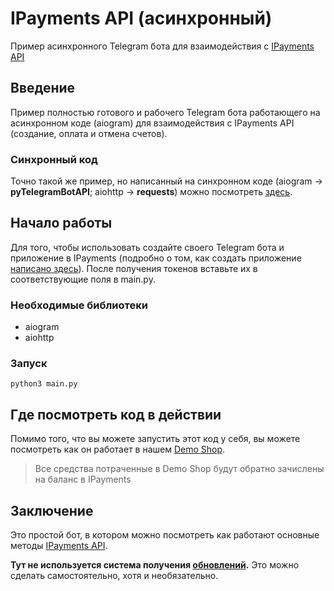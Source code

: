 # IPayments API (асинхронный)


Пример асинхронного Telegram бота для взаимодействия с [IPayments API](https://telegra.ph/IPayments-API-02-09)

## Введение

Пример полностью готового и рабочего Telegram бота работающего на асинхронном коде (aiogram) для взаимодействия с IPayments API (создание, оплата и отмена счетов).

### Синхронный код

Точно такой же пример, но написанный на синхронном коде (aiogram -> **pyTelegramBotAPI**; aiohttp -> **requests**) можно посмотреть [здесь](https://github.com/Internet-Totem/IPayments-API-sync).


## Начало работы

Для того, чтобы использовать создайте своего Telegram бота и приложение в IPayments (подробно о том, как создать приложение [написано здесь](https://telegra.ph/Lets-Start-02-17)).
После получения токенов вставьте их в соответствующие поля в main.py.

### Необходимые библиотеки

- aiogram
- aiohttp


### Запуск

```
python3 main.py
```

## Где посмотреть код в действии

Помимо того, что вы можете запустить этот код у себя, вы можете посмотреть как он работает в нашем [Demo Shop](http://t.me/IPayments_demoshop_bot).

> Все средства потраченные в Demo Shop будут обратно зачислены на баланс в IPayments


## Заключение

Это простой бот, в котором можно посмотреть как работают основные методы [IPayments API](https://telegra.ph/IPayments-API-02-09).

**Тут не используется система получения [обновлений](https://telegra.ph/IPayments-API-02-09#Update).** Это можно сделать самостоятельно, хотя и необязательно.
